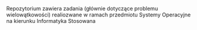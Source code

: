 Repozytorium zawiera zadania (głównie dotyczące problemu wielowątkowości) realiozwane w ramach przedmiotu Systemy Operacyjne na kierunku Informatyka Stosowana
